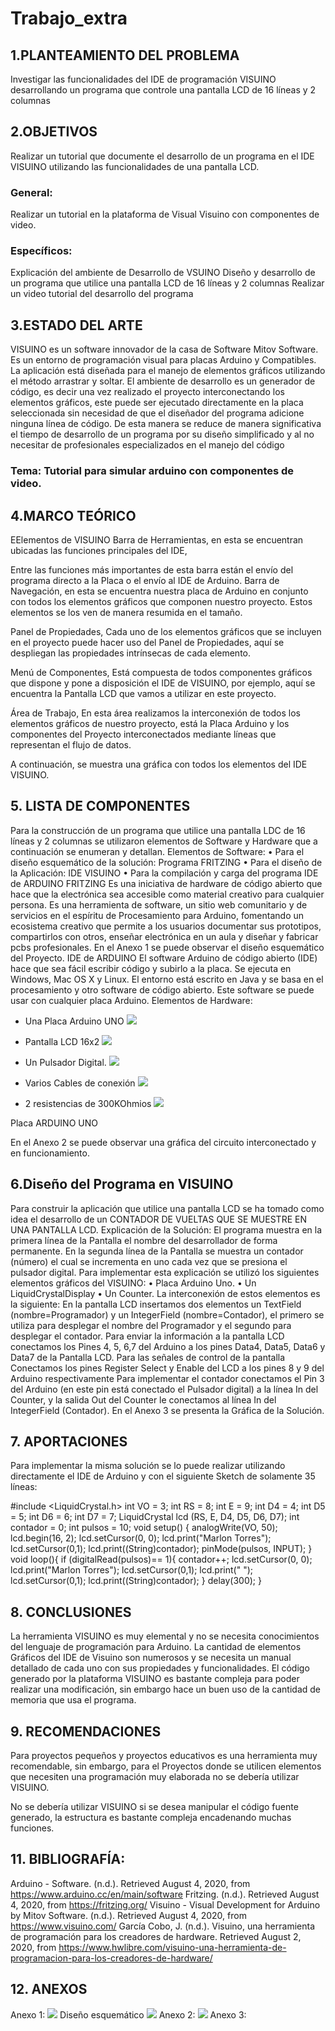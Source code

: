 # Trabajo_extra
## 1.PLANTEAMIENTO DEL PROBLEMA
Investigar las funcionalidades del  IDE de programación VISUINO desarrollando un  programa  que controle una pantalla LCD de 16 líneas y 2 columnas
## 2.OBJETIVOS
Realizar un tutorial que documente el desarrollo de un programa en el IDE VISUINO utilizando las funcionalidades de una pantalla LCD.
### General:
  Realizar un tutorial en la plataforma de Visual Visuino con componentes de video.
### Específicos:
 Explicación del ambiente de Desarrollo de  VSUINO
Diseño y desarrollo de un programa que utilice una pantalla LCD de 16 líneas y 2 columnas
Realizar un video tutorial del desarrollo del programa
## 3.ESTADO DEL ARTE
VISUINO es un software innovador de la casa de Software Mitov Software. Es un entorno de programación visual para placas Arduino y Compatibles. La aplicación está diseñada para el manejo de elementos gráficos utilizando el método   arrastrar y soltar. 
El ambiente de desarrollo es un generador de código, es decir una vez realizado el proyecto interconectando los elementos gráficos, este puede ser ejecutado directamente en la placa seleccionada sin necesidad de que el diseñador del programa adicione ninguna línea de código. De esta manera se reduce de manera significativa el tiempo de desarrollo de un programa por su diseño simplificado y al no necesitar de profesionales especializados en el manejo del código 
### Tema: Tutorial para simular arduino con componentes de video.
## 4.MARCO TEÓRICO
EElementos de VISUINO
Barra de Herramientas, en esta se encuentran ubicadas las funciones principales del IDE,

Entre las funciones más importantes de esta barra están el envío del programa directo a la Placa o el envío al IDE de Arduino.
Barra de Navegación, en esta se encuentra nuestra placa de Arduino en conjunto con todos los elementos gráficos que componen nuestro proyecto. Estos elementos se los ven de manera resumida en el tamaño.

Panel de Propiedades, Cada uno de los elementos gráficos que se incluyen en el proyecto puede hacer uso del Panel de Propiedades, aquí se despliegan las propiedades intrínsecas de cada elemento.

Menú de Componentes, Está compuesta de todos componentes gráficos que dispone y pone a disposición el IDE de VISUINO, por ejemplo, aquí se encuentra la Pantalla LCD que vamos a utilizar en este proyecto.

Área de Trabajo, En esta área realizamos la interconexión de todos los elementos gráficos de nuestro proyecto, está la Placa Arduino y los componentes del Proyecto interconectados mediante líneas que representan el flujo de datos.

A continuación, se muestra una gráfica con todos los elementos del IDE VISUINO.
## 5. LISTA DE COMPONENTES
Para la construcción de un programa que utilice una pantalla LDC de 16 líneas y 2 columnas se utilizaron elementos de Software y Hardware que a continuación se enumeran y detallan.
Elementos de Software:
•	Para el diseño esquemático de la solución: Programa FRITZING
•	Para el diseño de la Aplicación: IDE VISUINO
•	Para la compilación y carga del programa IDE de ARDUINO
FRITZING
Es una iniciativa de hardware de código abierto que hace que la electrónica sea accesible como material creativo para cualquier persona. Es una herramienta de software, un sitio web comunitario y de servicios en el espíritu de Procesamiento para Arduino, fomentando un ecosistema creativo que permite a los usuarios documentar sus prototipos, compartirlos con otros, enseñar electrónica en un aula y diseñar y fabricar pcbs profesionales.
En el Anexo 1 se puede observar el diseño esquemático del Proyecto.
IDE de ARDUINO
El software Arduino de código abierto (IDE) hace que sea fácil escribir código y subirlo a la placa. Se ejecuta en Windows, Mac OS X y Linux. El entorno está escrito en Java y se basa en el procesamiento y otro software de código abierto.
Este software se puede usar con cualquier placa Arduino.
Elementos de Hardware:

*	Una Placa Arduino UNO
![](Anexos/arduino.jpg)

*	Pantalla LCD 16x2
![](Anexos/lcd.jpg)

*	Un Pulsador Digital.
![](Anexos/pulsador.jpg)

*	Varios Cables de conexión
![](Anexos/cables.jpg)

*	2 resistencias de 300KOhmios
![](Anexos/resistencia.jpg)

Placa ARDUINO UNO

En el Anexo 2 se puede observar una gráfica del circuito interconectado y en funcionamiento.
## 6.Diseño del Programa en VISUINO
Para construir la aplicación que utilice una pantalla LCD se ha tomado como idea el desarrollo de un CONTADOR DE VUELTAS QUE SE MUESTRE EN UNA PANTALLA LCD.
Explicación de la Solución:
El programa muestra en la primera línea de  la Pantalla el nombre del desarrollador de forma permanente.
En la segunda línea de la Pantalla se muestra un contador (número) el cual se incrementa en uno cada vez que se presiona el pulsador digital.
Para implementar esta explicación se utilizó los siguientes elementos gráficos del VISUINO:
•	Placa Arduino Uno.
•	Un LiquidCrystalDisplay
•	Un Counter.
La interconexión de estos elementos es la siguiente:
En la pantalla LCD insertamos dos elementos un TextField (nombre=Programador) y un IntegerField (nombre=Contador), el primero se utiliza para desplegar el nombre del Programador y el segundo para desplegar el contador.
Para enviar la información a la pantalla LCD conectamos los Pines 4, 5, 6,7 del Arduino a los pines Data4, Data5, Data6 y Data7 de la Pantalla LCD. 
Para las señales de control de la pantalla Conectamos los pines  Register Select y Enable del LCD a los pines 8 y 9 del Arduino respectivamente
Para implementar el contador conectamos el Pin 3 del Arduino (en este pin está conectado el Pulsador digital) a la línea In del Counter, y la salida Out del Counter le conectamos al línea In del IntegerField (Contador).
En el Anexo 3 se presenta la Gráfica de la Solución.
## 7. APORTACIONES
Para implementar la misma solución se lo puede realizar utilizando directamente el IDE de Arduino y con el siguiente Sketch de solamente 35 líneas:

#include <LiquidCrystal.h>
int VO = 3; int RS = 8; int E = 9; int D4 = 4; int D5 = 5; int D6 = 6; int D7 = 7;
LiquidCrystal lcd (RS, E, D4, D5, D6, D7);
int contador = 0; int pulsos = 10; 
void setup() {
  analogWrite(VO, 50);
  lcd.begin(16, 2);
  lcd.setCursor(0, 0);
  lcd.print("Marlon Torres");
  lcd.setCursor(0,1);
  lcd.print((String)contador);
  pinMode(pulsos, INPUT);
}
void loop(){
  if (digitalRead(pulsos)== 1){
    contador++;
    lcd.setCursor(0, 0);
    lcd.print("Marlon Torres");
    lcd.setCursor(0,1);
    lcd.print("                ");
    lcd.setCursor(0,1);
    lcd.print((String)contador);
  }
  delay(300);
}
## 8. CONCLUSIONES
La herramienta VISUINO es muy elemental y no se necesita conocimientos del lenguaje de programación para Arduino.
La cantidad de elementos Gráficos del IDE de Visuino son numerosos y se necesita un manual detallado de cada uno con sus propiedades y funcionalidades.
El código generado por la plataforma VISUINO es bastante compleja para poder realizar una modificación, sin embargo hace un buen uso de la cantidad de memoria que usa el programa.
## 9. RECOMENDACIONES
Para proyectos pequeños y proyectos educativos es una herramienta muy recomendable, sin embargo, para el Proyectos donde se utilicen elementos que necesiten una programación muy elaborada no se debería utilizar VISUINO.

No se debería utilizar VISUINO si se desea manipular el código fuente generado, la estructura es bastante compleja encadenando muchas funciones.
## 11. BIBLIOGRAFÍA:
Arduino - Software. (n.d.). Retrieved August 4, 2020, from https://www.arduino.cc/en/main/software
Fritzing. (n.d.). Retrieved August 4, 2020, from https://fritzing.org/
Visuino - Visual Development for Arduino by Mitov Software. (n.d.). Retrieved August 4, 2020, from https://www.visuino.com/
García Cobo, J. (n.d.). Visuino, una herramienta de programación para los creadores de hardware. Retrieved August 2, 2020, from https://www.hwlibre.com/visuino-una-herramienta-de-programacion-para-los-creadores-de-hardware/
## 12. ANEXOS
Anexo 1:
![](Anexos/anexo1.JPG)
Diseño esquemático
![](Anexos/anexo2.JPG)
Anexo 2:
![](Anexos/anexo3.JPG)
Anexo 3:

